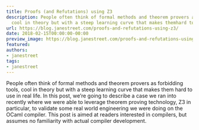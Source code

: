 ```yaml
---
title: Proofs (and Refutations) using Z3
description: People often think of formal methods and theorem provers as forbiddingtools,
  cool in theory but with a steep learning curve that makes themhard to use in rea...
url: https://blog.janestreet.com/proofs-and-refutations-using-z3/
date: 2018-02-15T00:00:00-00:00
preview_image: https://blog.janestreet.com/proofs-and-refutations-using-z3/proof.jpg
featured:
authors:
- janestreet
tags:
- janestreet
---
```


<p>People often think of formal methods and theorem provers as forbidding
tools, cool in theory but with a steep learning curve that makes them
hard to use in real life. In this post, we&rsquo;re going to describe a case
we ran into recently where we were able to leverage theorem proving
technology, Z3 in particular, to validate some real world engineering
we were doing on the OCaml compiler. This post is aimed at readers
interested in compilers, but assumes no familiarity with actual
compiler development.</p>


